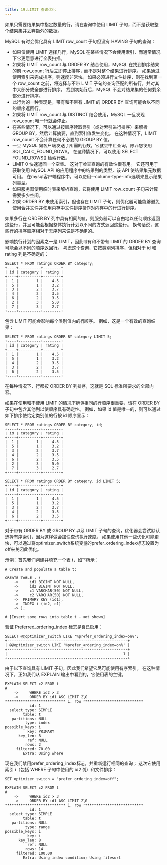 ```yaml
---
title: 19.LIMIT 查询优化
---
```

如果只需要结果集中指定数量的行，请在查询中使用 LIMIT 子句，而不是获取整个结果集并丢弃额外的数据。

MySQL 有时会优化具有 LIMIT row_count 子句但没有 HAVING 子句的查询：

* 如果仅使用 LIMIT 选择几行，MySQL 在某些情况下会使用索引，而通常情况下它更愿意进行全表扫描。
* 如果将 LIMIT row_count 与 ORDER BY 结合使用，MySQL 在找到排序结果的前 row_count 行后立即停止排序，而不是对整个结果进行排序。 如果通过使用索引来完成排序，则速度非常快。 如果必须进行文件排序，则在找到第一个 row_count 之前，将选择与不带 LIMIT 子句的查询匹配的所有行，并对其中大部分或全部进行排序。 找到初始行后，MySQL 不会对结果集的任何剩余部分进行排序。
* 此行为的一种表现是，带有和不带有 LIMIT 的 ORDER BY 查询可能会以不同的顺序返回行。
* 如果将 LIMIT row_count 与 DISTINCT 结合使用，MySQL 一旦发现 row_count 唯一行就会停止。
* 在某些情况下，可以通过按顺序读取索引（或对索引进行排序）来解析 GROUP BY，然后计算摘要，直到索引值发生变化。 在这种情况下，LIMIT row_count 不会计算任何不必要的 GROUP BY 值。
* 一旦 MySQL 向客户端发送了所需的行数，它就会中止查询，除非您使用 SQL_CALC_FOUND_ROWS。 在这种情况下，可以使用 SELECT FOUND_ROWS() 检索行数。
* LIMIT 0 快速返回一个空集。 这对于检查查询的有效性很有用。 它还可用于获取使用 MySQL API 的应用程序中的结果列的类型，该 API 使结果集元数据可用。 在mysql客户端程序中，可以使用--column-type-info选项来显示结果列类型。
* 如果服务器使用临时表来解析查询，它将使用 LIMIT row_count 子句来计算需要多少空间。
* 如果 ORDER BY 未使用索引，但也存在 LIMIT 子句，则优化器可能能够避免使用合并文件并使用内存中文件排序操作对内存中的行进行排序。

如果多行在 ORDER BY 列中具有相同的值，则服务器可以自由地以任何顺序返回这些行，并且可能会根据整体执行计划以不同的方式返回这些行。 换句话说，这些行的排序顺序相对于无序列来说是不确定的。

影响执行计划的因素之一是 LIMIT，因此带有和不带有 LIMIT 的 ORDER BY 查询可能会以不同的顺序返回行。 考虑这个查询，它按类别列排序，但相对于 id 和 rating 列是不确定的：

```
SELECT * FROM ratings ORDER BY category;
+----+----------+--------+
| id | category | rating |
+----+----------+--------+
|  1 |        1 |    4.5 |
|  5 |        1 |    3.2 |
|  3 |        2 |    3.7 |
|  4 |        2 |    3.5 |
|  6 |        2 |    3.5 |
|  2 |        3 |    5.0 |
|  7 |        3 |    2.7 |
+----+----------+--------+
```

包含 LIMIT 可能会影响每个类别值内的行顺序。 例如，这是一个有效的查询结果：

```
SELECT * FROM ratings ORDER BY category LIMIT 5;
+----+----------+--------+
| id | category | rating |
+----+----------+--------+
|  1 |        1 |    4.5 |
|  5 |        1 |    3.2 |
|  4 |        2 |    3.5 |
|  3 |        2 |    3.7 |
|  6 |        2 |    3.5 |
+----+----------+--------+
```

在每种情况下，行都按 ORDER BY 列排序，这就是 SQL 标准所要求的全部内容。

如果在使用和不使用 LIMIT 的情况下确保相同的行顺序很重要，请在 ORDER BY 子句中包含其他列以使顺序具有确定性。 例如，如果 id 值是唯一的，则可以通过如下排序使给定类别值的行按 id 顺序显示：

```
SELECT * FROM ratings ORDER BY category, id;
+----+----------+--------+
| id | category | rating |
+----+----------+--------+
|  1 |        1 |    4.5 |
|  5 |        1 |    3.2 |
|  3 |        2 |    3.7 |
|  4 |        2 |    3.5 |
|  6 |        2 |    3.5 |
|  2 |        3 |    5.0 |
|  7 |        3 |    2.7 |
+----+----------+--------+

SELECT * FROM ratings ORDER BY category, id LIMIT 5;
+----+----------+--------+
| id | category | rating |
+----+----------+--------+
|  1 |        1 |    4.5 |
|  5 |        1 |    3.2 |
|  3 |        2 |    3.7 |
|  4 |        2 |    3.5 |
|  6 |        2 |    3.5 |
+----+----------+--------+
```


对于带有 ORDER BY 或 GROUP BY 以及 LIMIT 子句的查询，优化器会尝试默认选择有序索引，因为这样做会加快查询执行速度。 如果使用其他一些优化可能更快，可以通过将optimizer_switch系统变量的prefer_ordering_index标志设置为off来关闭此优化。

示例：首先我们创建并填充一个表 t，如下所示：

```
# Create and populate a table t:

CREATE TABLE t (
    ->     id1 BIGINT NOT NULL,
    ->     id2 BIGINT NOT NULL,
    ->     c1 VARCHAR(50) NOT NULL,
    ->     c2 VARCHAR(50) NOT NULL,
    ->  PRIMARY KEY (id1),
    ->  INDEX i (id2, c1)
    -> );

# [Insert some rows into table t - not shown]
```

验证 Preferred_ordering_index 标志是否已启用：

```
SELECT @@optimizer_switch LIKE '%prefer_ordering_index=on%';
+------------------------------------------------------+
| @@optimizer_switch LIKE '%prefer_ordering_index=on%' |
+------------------------------------------------------+
|                                                    1 |
+------------------------------------------------------+
```

由于以下查询具有 LIMIT 子句，因此我们希望它尽可能使用有序索引。 在这种情况下，正如我们从 EXPLAIN 输出中看到的，它使用表的主键。

```
EXPLAIN SELECT c2 FROM t
#
    ->     WHERE id2 > 3
    ->     ORDER BY id1 ASC LIMIT 2\G
*************************** 1. row ***************************
           id: 1
  select_type: SIMPLE
        table: t
   partitions: NULL
         type: index
possible_keys: i
          key: PRIMARY
      key_len: 8
          ref: NULL
         rows: 2
     filtered: 70.00
        Extra: Using where
```

现在我们禁用prefer_ordering_index标志，并重新运行相同的查询； 这次它使用索引 i（包括 WHERE 子句中使用的 id2 列）和文件排序：

```
SET optimizer_switch = "prefer_ordering_index=off";

EXPLAIN SELECT c2 FROM t
#
    ->     WHERE id2 > 3
    ->     ORDER BY id1 ASC LIMIT 2\G
*************************** 1. row ***************************
           id: 1
  select_type: SIMPLE
        table: t
   partitions: NULL
         type: range
possible_keys: i
          key: i
      key_len: 8
          ref: NULL
         rows: 14
     filtered: 100.00
        Extra: Using index condition; Using filesort
```

